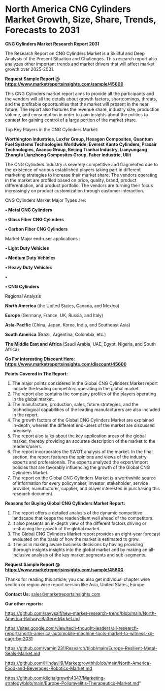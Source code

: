 # North America CNG Cylinders Market Growth, Size, Share, Trends, Forecasts to 2031

<strong>CNG Cylinders Market Research Report 2031</strong>

The Research Report on CNG Cylinders Market is a Skillful and Deep Analysis of the Present Situation and Challenges. This research report also analyzes other important trends and market drivers that will affect market growth over 2025-2031.

<strong>Request Sample Report @ <a href=https://www.marketreportsinsights.com/sample/45600>https://www.marketreportsinsights.com/sample/45600</a></strong>

This CNG Cylinders market report aims to provide all the participants and the vendors will all the details about growth factors, shortcomings, threats, and the profitable opportunities that the market will present in the near future. The report also features the revenue share, industry size, production volume, and consumption in order to gain insights about the politics to contest for gaining control of a large portion of the market share.

Top Key Players in the CNG Cylinders Market:

<strong>Worthington Industries, Luxfer Group, Hexagon Composites, Quantum Fuel Systems Technologies Worldwide, Everest Kanto Cylinders, Praxair Technologies, Avanco Group, Beijing Tianhai Industry, Lianyungang Zhongfu Lianzhong Composites Group, Faber Industrie, Ullit</strong>

The CNG Cylinders Industry is severely competitive and fragmented due to the existence of various established players taking part in different marketing strategies to increase their market share. The vendors operating in the market are profiled based on price, quality, brand, product differentiation, and product portfolio. The vendors are turning their focus increasingly on product customization through customer interaction.

CNG Cylinders Market Major Types are:

<strong>•  Metal CNG Cylinders

•  Glass Fiber CNG Cylinders

•  Carbon Fiber CNG Cylinders</strong>

Market Major end-user applications :

<strong>•  Light Duty Vehicles

•  Medium Duty Vehicles

•  Heavy Duty Vehicles

•  

•  CNG Cylinders</strong>

Regional Analysis

</u><strong><b>North America</b></strong> (the United States, Canada, and Mexico)

<strong><b>Europe </b></strong>(Germany, France, UK, Russia, and Italy)

<strong><b>Asia-Pacific</b></strong> (China, Japan, Korea, India, and Southeast Asia)

<strong><b>South America</b></strong> (Brazil, Argentina, Colombia, etc.)

<strong><b>The Middle East and Africa</b></strong> (Saudi Arabia, UAE, Egypt, Nigeria, and South Africa)

<strong>Go For Interesting Discount Here: <a href=https://www.marketreportsinsights.com/discount/45600>https://www.marketreportsinsights.com/discount/45600</a></strong>

<strong>Points Covered in The Report:</strong>
<ol>
  <li>The major points considered in the Global CNG Cylinders Market report include the leading competitors operating in the global market.</li>
  <li>The report also contains the company profiles of the players operating in the global market.</li>
  <li>The manufacture, production, sales, future strategies, and the technological capabilities of the leading manufacturers are also included in the report.</li>
  <li>The growth factors of the Global CNG Cylinders Market are explained in-depth, wherein the different end-users of the market are discussed precisely.</li>
  <li>The report also talks about the key application areas of the global market, thereby providing an accurate description of the market to the readers/users.</li>
  <li>The report incorporates the SWOT analysis of the market. In the final section, the report features the opinions and views of the industry experts and professionals. The experts analyzed the export/import policies that are favorably influencing the growth of the Global CNG Cylinders Market.</li>
  <li>The report on the Global CNG Cylinders Market is a worthwhile source of information for every policymaker, investor, stakeholder, service provider, manufacturer, supplier, and player interested in purchasing this research document.</li>
</ol>
<strong>Reasons for Buying Global CNG Cylinders Market Report:</strong>

<ol>
  <li>The report offers a detailed analysis of the dynamic competitive landscape that keeps the reader/client well ahead of the competitors.</li>
  <li>It also presents an in-depth view of the different factors driving or restraining the growth of the global market.</li>
  <li>The Global CNG Cylinders Market report provides an eight-year forecast evaluated on the basis of how the market is estimated to grow.</li>
  <li>It helps in making aware business decisions by having providing thorough insights insights into the global market and by making an all-inclusive analysis of the key market segments and sub-segments.</li>
</ol>
<strong>Request Sample Report @ <a href=https://www.marketreportsinsights.com/sample/45600>https://www.marketreportsinsights.com/sample/45600</a></strong>


Thanks for reading this article; you can also get individual chapter wise section or region wise report version like Asia, United States, Europe.

<strong>Contact Us:</strong>
sales@marketreportsinsights.com

<strong>Our other reports:</strong>

<a href=https://github.com/sayysaif/new-market-research-trend/blob/main/North-America-Railway-Battery-Market.md>https://github.com/sayysaif/new-market-research-trend/blob/main/North-America-Railway-Battery-Market.md</a>

<a href=https://sites.google.com/view/tech-thought-leaders/all-research-reports/north-america-automobile-machine-tools-market-to-witness-xx-cagr-by-2031>https://sites.google.com/view/tech-thought-leaders/all-research-reports/north-america-automobile-machine-tools-market-to-witness-xx-cagr-by-2031</a>

<a href=https://github.com/yamini231/Research/blob/main/Europe-Resilient-Metal-Seals-Market.md>https://github.com/yamini231/Research/blob/main/Europe-Resilient-Metal-Seals-Market.md</a>

<a href=https://github.com/Hindavii9/Marketgrowthh/blob/main/North-America-Food-and-Beverages-Robotics-Market.md>https://github.com/Hindavii9/Marketgrowthh/blob/main/North-America-Food-and-Beverages-Robotics-Market.md</a>

<a href=https://github.com/digitalgrowth4347/Marketing-strategy/blob/main/Europe-Poliomyelitis-Therapeutics-Market.md>https://github.com/digitalgrowth4347/Marketing-strategy/blob/main/Europe-Poliomyelitis-Therapeutics-Market.md</a>"
